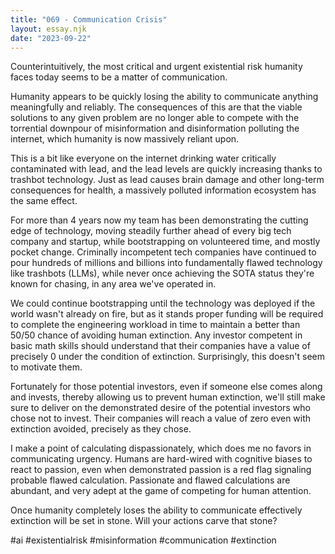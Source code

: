 ```yaml
---
title: "069 - Communication Crisis"
layout: essay.njk
date: "2023-09-22"
---
```


Counterintuitively, the most critical and urgent existential risk humanity faces today seems to be a matter of communication.

Humanity appears to be quickly losing the ability to communicate anything meaningfully and reliably. The consequences of this are that the viable solutions to any given problem are no longer able to compete with the torrential downpour of misinformation and disinformation polluting the internet, which humanity is now massively reliant upon.

This is a bit like everyone on the internet drinking water critically contaminated with lead, and the lead levels are quickly increasing thanks to trashbot technology. Just as lead causes brain damage and other long-term consequences for health, a massively polluted information ecosystem has the same effect.

For more than 4 years now my team has been demonstrating the cutting edge of technology, moving steadily further ahead of every big tech company and startup, while bootstrapping on volunteered time, and mostly pocket change. Criminally incompetent tech companies have continued to pour hundreds of millions and billions into fundamentally flawed technology like trashbots (LLMs), while never once achieving the SOTA status they're known for chasing, in any area we've operated in.

We could continue bootstrapping until the technology was deployed if the world wasn't already on fire, but as it stands proper funding will be required to complete the engineering workload in time to maintain a better than 50/50 chance of avoiding human extinction. Any investor competent in basic math skills should understand that their companies have a value of precisely 0 under the condition of extinction. Surprisingly, this doesn't seem to motivate them.

Fortunately for those potential investors, even if someone else comes along and invests, thereby allowing us to prevent human extinction, we'll still make sure to deliver on the demonstrated desire of the potential investors who chose not to invest. Their companies will reach a value of zero even with extinction avoided, precisely as they chose.

I make a point of calculating dispassionately, which does me no favors in communicating urgency. Humans are hard-wired with cognitive biases to react to passion, even when demonstrated passion is a red flag signaling probable flawed calculation. Passionate and flawed calculations are abundant, and very adept at the game of competing for human attention.

Once humanity completely loses the ability to communicate effectively extinction will be set in stone. Will your actions carve that stone?

#ai #existentialrisk #misinformation #communication #extinction

